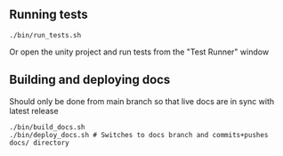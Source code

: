 ## Running tests
```
./bin/run_tests.sh
```

Or open the unity project and run tests from the "Test Runner" window

## Building and deploying docs

Should only be done from main branch so that live docs are in sync with latest release

```
./bin/build_docs.sh
./bin/deploy_docs.sh # Switches to docs branch and commits+pushes docs/ directory
```